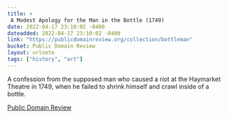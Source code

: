 ```yaml
---
title: > 
 A Modest Apology for the Man in the Bottle (1749)
date: 2022-04-17 23:10:02 -0400
dateadded: 2022-04-17 23:10:02 -0400
link: "https://publicdomainreview.org/collection/bottleman"
bucket: Public Domain Review
layout: urlnote
tags: ["history", "art"]
--- 
```

A confession from the supposed man who caused a riot at the Haymarket Theatre in 1749, when he failed to shrink himself and crawl inside of a bottle.
 <!-- end excerpt --> 
<div class='bucket'><a class='internal-link' href='/buckets/public-domain-review'>Public Domain Review</a></div> 
